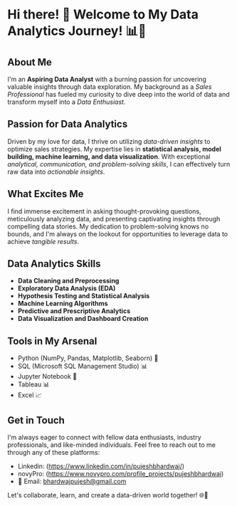# Hi there! 👋 Welcome to My Data Analytics Journey! 📊🚀


## About Me
I'm an **Aspiring Data Analyst** with a burning passion for uncovering valuable insights through data exploration. My background as a *Sales Professional* has fueled my curiosity to dive deep into the world of data and transform myself into a *Data Enthusiast*.

## Passion for Data Analytics
Driven by my love for data, I thrive on utilizing *data-driven insights* to optimize sales strategies. My expertise lies in **statistical analysis, model building, machine learning, and data visualization**. With exceptional *analytical, communication, and problem-solving skills*, I can effectively turn raw data into *actionable insights*.

## What Excites Me
I find immense excitement in asking thought-provoking questions, meticulously analyzing data, and presenting captivating insights through compelling data stories. My dedication to problem-solving knows no bounds, and I'm always on the lookout for opportunities to leverage data to achieve *tangible results*.

## Data Analytics Skills
- **Data Cleaning and Preprocessing**
- **Exploratory Data Analysis (EDA)**
- **Hypothesis Testing and Statistical Analysis**
- **Machine Learning Algorithms**
- **Predictive and Prescriptive Analytics**
- **Data Visualization and Dashboard Creation**

## Tools in My Arsenal
- Python (NumPy, Pandas, Matplotlib, Seaborn) 🐍
- SQL (Microsoft SQL Management Studio) 📊
- Jupyter Notebook 📓
- Tableau 📊
- Excel 📈

## Get in Touch
I'm always eager to connect with fellow data enthusiasts, industry professionals, and like-minded individuals. Feel free to reach out to me through any of these platforms:

- Linkedin: (https://www.linkedin.com/in/pujeshbhardwaj/)  
- novyPro: (https://www.novypro.com/profile_projects/pujeshbhardwaj)  
- 📧 Email: bhardwajpujesh@gmail.com  

Let's collaborate, learn, and create a data-driven world together! 🌐🚀
